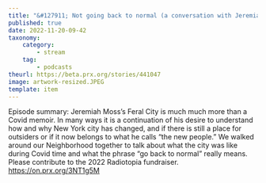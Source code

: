 ```yaml
---
title: "&#127911; Not going back to normal (a conversation with Jeremiah Moss author of Feral City)"
published: true
date: 2022-11-20-09-42
taxonomy:
    category:
        - stream
    tag:
        - podcasts
theurl: https://beta.prx.org/stories/441047
image: artwork-resized.JPEG
template: item
---
```


Episode summary: Jeremiah Moss&rsquo;s Feral City is much much more than a Covid memoir. In many ways it is a continuation of his desire to understand how and why New York city has changed, and if there is still a place for outsiders or if it now belongs to what he calls &ldquo;the new people.&rdquo; We walked around our Neighborhood together to talk about what the city was like during Covid time and what the phrase &ldquo;go back to normal&rdquo; really means. Please contribute to the 2022 Radiotopia fundraiser. https://on.prx.org/3NT1g5M
